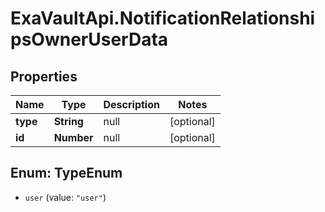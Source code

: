 # ExaVaultApi.NotificationRelationshipsOwnerUserData

## Properties
Name | Type | Description | Notes
------------ | ------------- | ------------- | -------------
**type** | **String** | null | [optional] 
**id** | **Number** | null | [optional] 

<a name="TypeEnum"></a>
## Enum: TypeEnum

* `user` (value: `"user"`)

